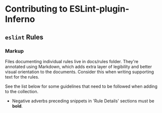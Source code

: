 # Contributing to ESLint-plugin-Inferno

## `eslint` Rules

### Markup

Files documenting individual rules live in docs/rules folder. They're annotated
using Markdown, which adds extra layer of legibility and better visual orientation
to the documents. Consider this when writing supporting text for the rules.

See the list below for some guidelines that need to be followed when adding to the
collection.

- Negative adverbs preceding snippets in 'Rule Details' sections must be **bold**.
